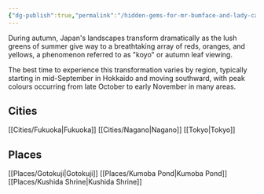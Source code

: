 ```yaml
---
{"dg-publish":true,"permalink":"/hidden-gems-for-mr-bumface-and-lady-cabanyal/","tags":["gardenEntry"]}
---
```


During autumn, Japan's landscapes transform dramatically as the lush greens of summer give way to a breathtaking array of reds, oranges, and yellows, a phenomenon referred to as "koyo" or autumn leaf viewing. 

The best time to experience this transformation varies by region, typically starting in mid-September in Hokkaido and moving southward, with peak colours occurring from late October to early November in many areas.
## Cities
[[Cities/Fukuoka\|Fukuoka]]
[[Cities/Nagano\|Nagano]]
[[Tokyo\|Tokyo]]

## Places
[[Places/Gotokuji\|Gotokuji]]
[[Places/Kumoba Pond\|Kumoba Pond]]
[[Places/Kushida Shrine\|Kushida Shrine]]




